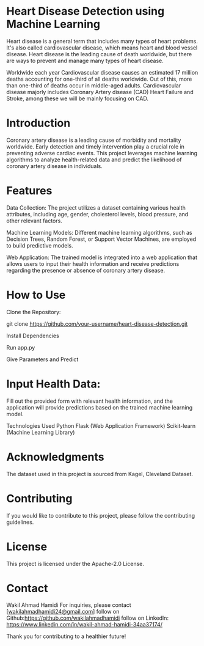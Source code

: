 # Heart Disease Detection using Machine Learning

Heart disease is a general term that includes many types of heart problems. It's also called cardiovascular disease, which means heart and blood vessel disease. Heart disease is the leading cause of death worldwide, but there are ways to prevent and manage many types of heart disease.

Worldwide each year Cardiovascular disease causes an estimated 17 million deaths accounting for one-third of all deaths worldwide. Out of this, more than one-third of deaths occur in middle-aged adults. Cardiovascular disease majorly includes Coronary Artery disease (CAD) Heart Failure and Stroke, among these we will be mainly focusing on CAD.

# Introduction
Coronary artery disease is a leading cause of morbidity and mortality worldwide. Early detection and timely intervention play a crucial role in preventing adverse cardiac events. This project leverages machine learning algorithms to analyze health-related data and predict the likelihood of coronary artery disease in individuals.

# Features
Data Collection: The project utilizes a dataset containing various health attributes, including age, gender, cholesterol levels, blood pressure, and other relevant factors.

Machine Learning Models: Different machine learning algorithms, such as Decision Trees, Random Forest, or Support Vector Machines, are employed to build predictive models.

Web Application: The trained model is integrated into a web application that allows users to input their health information and receive predictions regarding the presence or absence of coronary artery disease.

# How to Use
Clone the Repository:

git clone https://github.com/your-username/heart-disease-detection.git

Install Dependencies

Run app.py

Give Parameters and Predict

# Input Health Data:

Fill out the provided form with relevant health information, and the application will provide predictions based on the trained machine learning model.

Technologies Used
Python
Flask (Web Application Framework)
Scikit-learn (Machine Learning Library)

# Acknowledgments
The dataset used in this project is sourced from Kagel, Cleveland Dataset.

# Contributing
If you would like to contribute to this project, please follow the contributing guidelines.

# License
This project is licensed under the Apache-2.0 License.

# Contact
Wakil Ahmad Hamidi
For inquiries, please contact [wakilahmadhamidi24@gmail.com]
follow on Github:https://github.com/wakilahmadhamidi
follow on LinkedIn: https://www.linkedin.com/in/wakil-ahmad-hamidi-34aa37174/

Thank you for contributing to a healthier future!
